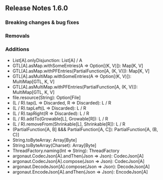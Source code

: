 ## Release Notes 1.6.0

### Breaking changes & bug fixes

### Removals

### Additions
+ List[A].onlyDisjunction: List[A] \/ A
+ GTL[A].asMap.withSomeEntries(A => Option[(K, V)]): Map[K, V]
+ GTL[A].asMap.withPFEntries(PartialFunction[A, (K, V)]): Map[K, V]
+ GTL[A].asMultiMap.withSomeEntries(A => Option[(K, V)]): MultiMap[GTL, K, V]
+ GTL[A].asMultiMap.withPFEntries(PartialFunction[A, (K, V)]): MultiMap[GTL, K, V]
+ file.resource(String): Option[File]
+ (L \/ R).tap(L => Discarded, R => Discarded): L \/ R
+ (L \/ R).tapLeft(L => Discarded): L \/ R
+ (L \/ R).tapRight(R => Discarded): L \/ R
+ (L \/ R).addTo(Growable[L], Growable[R]): L \/ R
+ (L \/ R).removeFrom(Shrinkable[L], Shrinkable[R]): L \/ R
+ (PartialFunction[A, B] &&& PartialFunction[A, C]): PartialFunction[A, (B, C)]
+ String.toByteArray: Array[Byte]
+ String.toByteArray(Charset): Array[Byte]
+ ThreadFactory.naming(Int => String): ThreadFactory
+ argonaut.CodecJson[A].andThen(Json => Json): CodecJson[A]
+ argonaut.CodecJson[A].compose(Json => Json): CodecJson[A]
+ argonaut.DecodeJson[A].compose(Json => Json): DecodeJson[A]
+ argonaut.EncodeJson[A].andThen(Json => Json): EncodeJson[A]